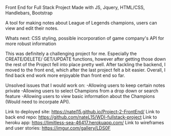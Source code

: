 Front End for Full Stack Project
Made with JS, Jquery, HTML/CSS, Handlebars, Bootstrap

A tool for making notes about League of Legends champions, users can view
and edit their notes.

Whats next: CSS styling, possible incorporation of game company's API for more
robust information

This was definitely a challenging project for me. Especially the CREATE/DELETE/
GET/UPDATE functions, however after getting those down the rest of the Project
fell into place pretty well. After tackling the backend, I moved to the front end,
which after the last project felt a bit easier. Overall, I find back end work more enjoyable than
front end so far.

Unsolved issues that I would work on:
-Allowing users to keep certain notes private
-Allowing users to select Champions from a drop down or search feature
-Allowing users to view basic information about the Champions (Would need to incorpate API).

Link to deployed site: https://natel15.github.io/Project-2-FrontEnd/
Link to back end repo: https://github.com/nateL15/WDI-fullstack-project
Link to heroku app:  https://limitless-sea-46417.herokuapp.com/
Link to wireframes and user stories: https://imgur.com/gallery/LDS0F
